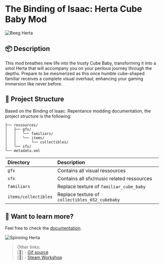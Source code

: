 # The Binding of Isaac: Herta Cube Baby Mod

![Beeg Herta](https://raw.githubusercontent.com/JustGritt/TBOI-HertaCubeBaby/main/github/assets/herta.png "A beeg herta")

## 📦 Description

This mod breathes new life into the trusty Cube Baby, transforming it into a smol Herta that will accompany you on your perilous journey through the depths. Prepare to be mesmerized as this once humble cube-shaped familiar receives a complete visual overhaul, enhancing your gaming immersion like never before.

## 🚀 Project Structure

Based on the Binding of Isaac: Repentance modding documentation, the project structure is the following:

```
├── ressources/
│   ├── gfx/
│   │   └── familiars/
│   │   └── items/
│   │       └── collectibles/
│   └── sfx/
└── metadata.xml
```


| Directory                   | Description                                           |
| :------------------------ | :----------------------------------------------- |
| `gfx`             | Contains all visual ressources                            |
| `sfx`         | Contains all sfx/music related ressources     |
| `familiars`             | Replace texture of `familiar_cube_baby`      |
| `items/collectibles`           | Replace texture of  `collectibles_652_cubebaby`          |

## 👀 Want to learn more?

Feel free to check the [documentation](https://bindingofisaacrebirth.fandom.com/wiki/Modding_Tutorials).

![Spinning Herta](https://raw.githubusercontent.com/JustGritt/TBOI-HertaCubeBaby/main/github/assets/herta.gif "A smol spinning herta")
> Other links:<br>
> [🔗] - [Gif source](https://www.youtube.com/watch?v=NY0ffyEu6uo)<br>
> [🔗] - [Steam Workshop](https://steamcommunity.com/sharedfiles/filedetails/?id=2982871234)


